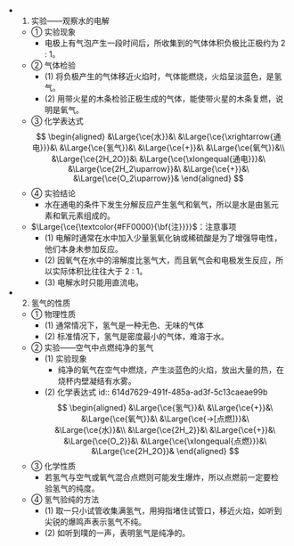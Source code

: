 - 1. 实验——观察水的电解
  - ① 实验现象
    - 电极上有气泡产生一段时间后，所收集到的气体体积负极比正极约为 2 : 1。
  - ② 气体检验
    - (1) 将负极产生的气体移近火焰时，气体能燃烧，火焰呈淡蓝色，是氢气。
    - (2) 用带火星的木条检验正极生成的气体，能使带火星的木条复燃，说明是氧气。
  - ③ 化学表达式
    $$
    \begin{aligned}
    &\Large{\ce{水}}&\ &\Large{\ce{\xrightarrow{通电}}}&\ &\Large{\ce{氢气}}&\ &\Large{\ce{+}}&\ &\Large{\ce{氧气}}&\\
    &\Large{\ce{2H_2O}}&\ &\Large{\ce{\xlongequal{通电}}}&\ &\Large{\ce{2H_2\uparrow}}&\ &\Large{\ce{+}}&\ &\Large{\ce{O_2\uparrow}}&
    \end{aligned}
    $$
  - ④ 实验结论
    - 水在通电的条件下发生分解反应产生氢气和氧气，所以是水是由氢元素和氧元素组成的。
  - $\Large{\ce{\textcolor{#FF0000}{\bf{注}}}}$：注意事项
    - (1) 电解时通常在水中加入少量氢氧化钠或稀硫酸是为了增强导电性，他们本身未参加反应。
    - (2) 因氧气在水中的溶解度比氢气大，而且氧气会和电极发生反应，所以实际体积比往往大于 2 : 1。
    - (3) 电解水时只能用直流电。
- 2. 氢气的性质
  - ① 物理性质
    - (1) 通常情况下，氢气是一种无色、无味的气体
    - (2) 标准情况下，氢气是密度最小的气体，难溶于水。
  - ② 实验——空气中点燃纯净的氢气
    - (1) 实验现象
      - 纯净的氧气在空气中燃烧，产生淡蓝色的火焰，放出大量的热，在烧杯内壁凝结有水雾。
    - (2) 化学表达式
      id:: 614d7629-491f-485a-ad3f-5c13caeae99b
      $$
      \begin{aligned}
      &\Large{\ce{氢气}}&\ &\Large{\ce{+}}&\ &\Large{\ce{氧气}}&\ &\Large{\ce{->[点燃]}}&\ &\Large{\ce{水}}&\\
      &\Large{\ce{2H_2}}&\ &\Large{\ce{+}}&\ &\Large{\ce{O_2}}&\ &\Large{\ce{\xlongequal{点燃}}}&\ &\Large{\ce{2H_2O}}&
      \end{aligned}
      $$
  - ③ 化学性质
    - 若氢气与空气或氧气混合点燃则可能发生爆炸，所以点燃前一定要检验氢气的纯度。
  - ④ 氢气验纯的方法
    - (1) 取一只小试管收集满氢气，用拇指堵住试管口，移近火焰，如听到尖锐的爆鸣声表示氢气不纯。
    - (2) 如听到噗的一声，表明氢气是纯净的。
